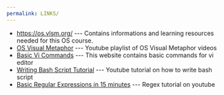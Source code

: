 ```yaml
---
permalink: LINKS/
---
```

* https://os.vlsm.org/ --- Contains informations and learning resources needed for this OS course.
* [OS Visual Metaphor](https://www.youtube.com/playlist?list=PLqoiDr4YpRdm_nzFhCDuj74P8ul5z7SdO) --- Youtube playlist of OS Visual Metaphor videos 
* [Basic Vi Commands](https://www.cs.colostate.edu/helpdocs/vi.html) --- This website contains basic commands for vi editor
* [Writing Bash Script Tutorial](https://www.youtube.com/watch?v=F-gskSl4pwQ) --- Youtube tutorial on how to write bash script
* [Basic Regular Expressions in 15 minutes](https://www.youtube.com/watch?v=bgBWp9EIlMM) --- Regex tutorial on youtube
